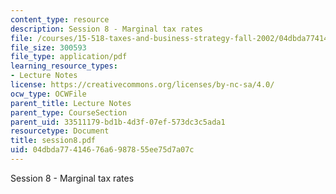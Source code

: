```yaml
---
content_type: resource
description: Session 8 - Marginal tax rates
file: /courses/15-518-taxes-and-business-strategy-fall-2002/04dbda77414676a6987855ee75d7a07c_session8.pdf
file_size: 300593
file_type: application/pdf
learning_resource_types:
- Lecture Notes
license: https://creativecommons.org/licenses/by-nc-sa/4.0/
ocw_type: OCWFile
parent_title: Lecture Notes
parent_type: CourseSection
parent_uid: 33511179-bd1b-4d3f-07ef-573dc3c5ada1
resourcetype: Document
title: session8.pdf
uid: 04dbda77-4146-76a6-9878-55ee75d7a07c
---
```

Session 8 - Marginal tax rates